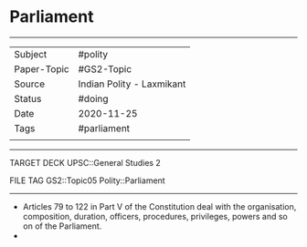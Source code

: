 # Parliament

***

|             |                           |
| ----------- | ------------------------- |
| Subject     | #polity                   |
| Paper-Topic | #GS2-Topic                |
| Source      | Indian Polity - Laxmikant |
| Status      |         #doing                   |
| Date        |              2020-11-25             |
| Tags        |              #parliament             |
|             |                           |

***

TARGET DECK
UPSC::General Studies 2

FILE TAG
GS2::Topic05 Polity::Parliament

***

* Articles 79 to 122 in Part V of the Constitution deal with the organisation, composition, duration, officers, procedures, privileges, powers and so on of the Parliament.
* 